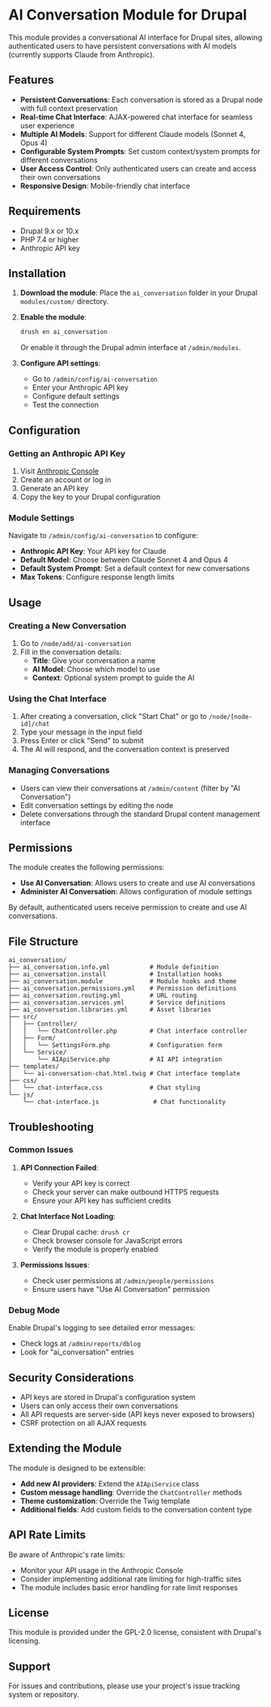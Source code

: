 # AI Conversation Module for Drupal

This module provides a conversational AI interface for Drupal sites, allowing authenticated users to have persistent conversations with AI models (currently supports Claude from Anthropic).

## Features

- **Persistent Conversations**: Each conversation is stored as a Drupal node with full context preservation
- **Real-time Chat Interface**: AJAX-powered chat interface for seamless user experience
- **Multiple AI Models**: Support for different Claude models (Sonnet 4, Opus 4)
- **Configurable System Prompts**: Set custom context/system prompts for different conversations
- **User Access Control**: Only authenticated users can create and access their own conversations
- **Responsive Design**: Mobile-friendly chat interface

## Requirements

- Drupal 9.x or 10.x
- PHP 7.4 or higher
- Anthropic API key

## Installation

1. **Download the module**: Place the `ai_conversation` folder in your Drupal `modules/custom/` directory.

2. **Enable the module**: 
   ```bash
   drush en ai_conversation
   ```
   Or enable it through the Drupal admin interface at `/admin/modules`.

3. **Configure API settings**:
   - Go to `/admin/config/ai-conversation`
   - Enter your Anthropic API key
   - Configure default settings
   - Test the connection

## Configuration

### Getting an Anthropic API Key

1. Visit [Anthropic Console](https://console.anthropic.com/)
2. Create an account or log in
3. Generate an API key
4. Copy the key to your Drupal configuration

### Module Settings

Navigate to `/admin/config/ai-conversation` to configure:

- **Anthropic API Key**: Your API key for Claude
- **Default Model**: Choose between Claude Sonnet 4 and Opus 4
- **Default System Prompt**: Set a default context for new conversations
- **Max Tokens**: Configure response length limits

## Usage

### Creating a New Conversation

1. Go to `/node/add/ai-conversation`
2. Fill in the conversation details:
   - **Title**: Give your conversation a name
   - **AI Model**: Choose which model to use
   - **Context**: Optional system prompt to guide the AI

### Using the Chat Interface

1. After creating a conversation, click "Start Chat" or go to `/node/[node-id]/chat`
2. Type your message in the input field
3. Press Enter or click "Send" to submit
4. The AI will respond, and the conversation context is preserved

### Managing Conversations

- Users can view their conversations at `/admin/content` (filter by "AI Conversation")
- Edit conversation settings by editing the node
- Delete conversations through the standard Drupal content management interface

## Permissions

The module creates the following permissions:

- **Use AI Conversation**: Allows users to create and use AI conversations
- **Administer AI Conversation**: Allows configuration of module settings

By default, authenticated users receive permission to create and use AI conversations.

## File Structure

```
ai_conversation/
├── ai_conversation.info.yml           # Module definition
├── ai_conversation.install            # Installation hooks
├── ai_conversation.module             # Module hooks and theme
├── ai_conversation.permissions.yml    # Permission definitions
├── ai_conversation.routing.yml        # URL routing
├── ai_conversation.services.yml       # Service definitions
├── ai_conversation.libraries.yml      # Asset libraries
├── src/
│   ├── Controller/
│   │   └── ChatController.php         # Chat interface controller
│   ├── Form/
│   │   └── SettingsForm.php           # Configuration form
│   └── Service/
│       └── AIApiService.php           # AI API integration
├── templates/
│   └── ai-conversation-chat.html.twig # Chat interface template
├── css/
│   └── chat-interface.css             # Chat styling
└── js/
    └── chat-interface.js               # Chat functionality
```

## Troubleshooting

### Common Issues

1. **API Connection Failed**:
   - Verify your API key is correct
   - Check your server can make outbound HTTPS requests
   - Ensure your API key has sufficient credits

2. **Chat Interface Not Loading**:
   - Clear Drupal cache: `drush cr`
   - Check browser console for JavaScript errors
   - Verify the module is properly enabled

3. **Permissions Issues**:
   - Check user permissions at `/admin/people/permissions`
   - Ensure users have "Use AI Conversation" permission

### Debug Mode

Enable Drupal's logging to see detailed error messages:
- Check logs at `/admin/reports/dblog`
- Look for "ai_conversation" entries

## Security Considerations

- API keys are stored in Drupal's configuration system
- Users can only access their own conversations
- All API requests are server-side (API keys never exposed to browsers)
- CSRF protection on all AJAX requests

## Extending the Module

The module is designed to be extensible:

- **Add new AI providers**: Extend the `AIApiService` class
- **Custom message handling**: Override the `ChatController` methods
- **Theme customization**: Override the Twig template
- **Additional fields**: Add custom fields to the conversation content type

## API Rate Limits

Be aware of Anthropic's rate limits:
- Monitor your API usage in the Anthropic Console
- Consider implementing additional rate limiting for high-traffic sites
- The module includes basic error handling for rate limit responses

## License

This module is provided under the GPL-2.0 license, consistent with Drupal's licensing.

## Support

For issues and contributions, please use your project's issue tracking system or repository.

